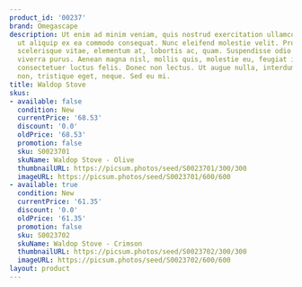 ```yaml
---
product_id: '00237'
brand: Omegascape
description: Ut enim ad minim veniam, quis nostrud exercitation ullamco laboris nisi
  ut aliquip ex ea commodo consequat. Nunc eleifend molestie velit. Proin turpis lacus,
  scelerisque vitae, elementum at, lobortis ac, quam. Suspendisse odio. Pellentesque
  viverra purus. Aenean magna nisl, mollis quis, molestie eu, feugiat in, orci. Morbi
  consectetuer luctus felis. Donec non lectus. Ut augue nulla, interdum at, adipiscing
  non, tristique eget, neque. Sed eu mi.
title: Waldop Stove
skus:
- available: false
  condition: New
  currentPrice: '68.53'
  discount: '0.0'
  oldPrice: '68.53'
  promotion: false
  sku: S0023701
  skuName: Waldop Stove - Olive
  thumbnailURL: https://picsum.photos/seed/S0023701/300/300
  imageURL: https://picsum.photos/seed/S0023701/600/600
- available: true
  condition: New
  currentPrice: '61.35'
  discount: '0.0'
  oldPrice: '61.35'
  promotion: false
  sku: S0023702
  skuName: Waldop Stove - Crimson
  thumbnailURL: https://picsum.photos/seed/S0023702/300/300
  imageURL: https://picsum.photos/seed/S0023702/600/600
layout: product
---
```


